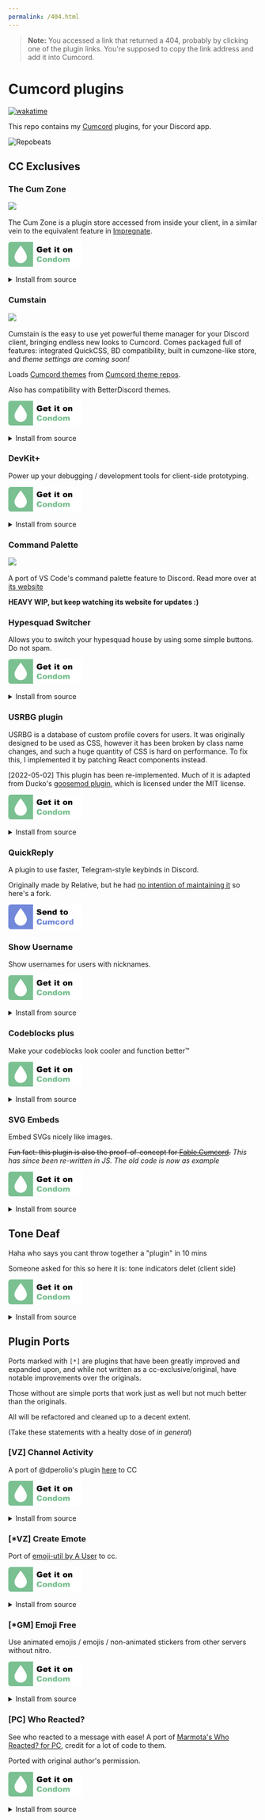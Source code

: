 ```yaml
---
permalink: /404.html
---
```

> **Note:** You accessed a link that returned a 404, probably by clicking one of the plugin links. You're supposed to copy the link address and add it into Cumcord.

# Cumcord plugins

[![wakatime](https://wakatime.com/badge/github/yellowsink/cc-plugins.svg)](https://wakatime.com/badge/github/yellowsink/cc-plugins)

This repo contains my [Cumcord](https://github.com/Cumcord/Cumcord/) plugins, for your Discord app.

![Repobeats](https://repobeats.axiom.co/api/embed/fa9decb1bb7bda3ce9a4e97b8b8f9aa974930a2f.svg "Repobeats analytics image")

## CC Exclusives

### The Cum Zone

<img height="50" src="https://yellowsink.github.io/cc-plugins/static/cumzone.png" />

The Cum Zone is a plugin store accessed from inside your client, in a similar vein to the equivalent feature in [Impregnate](https://github.com/Cumcord/Impregnate).

<a target="_blank" href="https://send.cumcord.com/#https://cumcordplugins.github.io/Condom/yellowsink.github.io/cc-plugins/cum-zone"><img height="50" src="https://raw.githubusercontent.com/Cumcord/assets/main/buttons/condom_button.png" /></a>

<details><summary>Install from source</summary>
<a target="_blank" href="https://send.cumcord.com/#https://yellowsink.github.io/cc-plugins/cum-zone"><img height="50" src="https://raw.githubusercontent.com/Cumcord/assets/main/buttons/cumdump_button.png" /></a>
</details>

### Cumstain

<img height="50" src="https://yellowsink.github.io/cc-plugins/static/cumstain.png" />

Cumstain is the easy to use yet powerful theme manager for your Discord client, bringing endless new looks to Cumcord.
Comes packaged full of features: integrated QuickCSS, BD compatibility, built in cumzone-like store, and _theme settings are coming soon!_

Loads [Cumcord themes](https://github.com/Cumcord/STD/blob/master/proposals/theme_manifest.md) from [Cumcord theme repos](https://github.com/Cumcord/STD/blob/master/proposals/theme_repo.md).

Also has compatibility with BetterDiscord themes.

<a target="_blank" href="https://send.cumcord.com/#https://cumcordplugins.github.io/Condom/yellowsink.github.io/cc-plugins/cumstain"><img height="50" src="https://raw.githubusercontent.com/Cumcord/assets/main/buttons/condom_button.png" /></a>

<details><summary>Install from source</summary>
<a target="_blank" href="https://send.cumcord.com/#https://yellowsink.github.io/cc-plugins/cumstain"><img height="50" src="https://raw.githubusercontent.com/Cumcord/assets/main/buttons/cumdump_button.png" /></a>
</details>

### DevKit+
Power up your debugging / development tools for client-side prototyping.

<a target="_blank" href="https://send.cumcord.com/#https://cumcordplugins.github.io/Condom/yellowsink.github.io/cc-plugins/devkitplus"><img height="50" src="https://raw.githubusercontent.com/Cumcord/assets/main/buttons/condom_button.png" /></a>

<details><summary>Install from source</summary>
<a target="_blank" href="https://send.cumcord.com/#https://yellowsink.github.io/cc-plugins/devkitplus"><img height="50" src="https://raw.githubusercontent.com/Cumcord/assets/main/buttons/cumdump_button.png" /></a>
</details>

### Command Palette

<img height="50" src="https://yellowsink.github.io/discord-command-palette/assets/icon.png" />

A port of VS Code's command palette feature to Discord. Read more over at [its website](https://yellowsink.github.io/discord-command-palette)

**HEAVY WIP, but keep watching its website for updates :)**

### Hypesquad Switcher

Allows you to switch your hypesquad house by using some simple buttons. Do not spam.

<a target="_blank" href="https://send.cumcord.com/#https://cumcordplugins.github.io/Condom/yellowsink.github.io/cc-plugins/hypesquad-switcher"><img height="50" src="https://raw.githubusercontent.com/Cumcord/assets/main/buttons/condom_button.png" /></a>

<details><summary>Install from source</summary>
<a target="_blank" href="https://send.cumcord.com/#https://yellowsink.github.io/cc-plugins/hypesquad-switcher"><img height="50" src="https://raw.githubusercontent.com/Cumcord/assets/main/buttons/cumdump_button.png" /></a>
</details>

### USRBG plugin

USRBG is a database of custom profile covers for users.
It was originally designed to be used as CSS, however it has been broken by class name changes,
and such a huge quantity of CSS is hard on performance. To fix this, I implemented it by patching React components instead.

[2022-05-02] This plugin has been re-implemented. Much of it is adapted from Ducko's
[goosemod plugin](https://github.com/GooseMod-Modules/User-Backgrounds/blob/e49ac4153af3e7dcae0f5a173b9c5d0e3ff69253/index.js),
which is licensed under the MIT license.

<a target="_blank" href="https://send.cumcord.com/#https://cumcordplugins.github.io/Condom/yellowsink.github.io/cc-plugins/usrbg"><img height="50" src="https://raw.githubusercontent.com/Cumcord/assets/main/buttons/condom_button.png" /></a>

<details><summary>Install from source</summary>
<a target="_blank" href="https://send.cumcord.com/#https://yellowsink.github.io/cc-plugins/usrbg"><img height="50" src="https://raw.githubusercontent.com/Cumcord/assets/main/buttons/cumdump_button.png" /></a>
</details>

### QuickReply

A plugin to use faster, Telegram-style keybinds in Discord.

Originally made by Relative, but he had [no intention of maintaining it](https://github.com/relative/cumcord-quickreply/pull/2) so here's a fork.

<!-- <a target="_blank" href="https://send.cumcord.com/#https://cumcordplugins.github.io/Condom/yellowsink.github.io/cc-plugins/cc-quickreply"><img height="50" src="https://raw.githubusercontent.com/Cumcord/assets/main/buttons/condom_button.png" /></a>

<details><summary>Install from source</summary> -->

<a target="_blank" href="https://send.cumcord.com/#https://yellowsink.github.io/cc-plugins/cc-quickreply"><img height="50" src="https://raw.githubusercontent.com/Cumcord/assets/main/buttons/cumdump_button.png" /></a>

<!-- </details> -->

### Show Username

Show usernames for users with nicknames.

<a target="_blank" href="https://send.cumcord.com/#https://cumcordplugins.github.io/Condom/yellowsink.github.io/cc-plugins/show-username"><img height="50" src="https://raw.githubusercontent.com/Cumcord/assets/main/buttons/condom_button.png" /></a>

<details><summary>Install from source</summary>
<a target="_blank" href="https://send.cumcord.com/#https://yellowsink.github.io/cc-plugins/show-username"><img height="50" src="https://raw.githubusercontent.com/Cumcord/assets/main/buttons/cumdump_button.png" /></a>
</details>

### Codeblocks plus

Make your codeblocks look cooler and function better:tm:

<a target="_blank" href="https://send.cumcord.com/#https://cumcordplugins.github.io/Condom/yellowsink.github.io/cc-plugins/codeblocks-plus"><img height="50" src="https://raw.githubusercontent.com/Cumcord/assets/main/buttons/condom_button.png" /></a>

<details><summary>Install from source</summary>
<a target="_blank" href="https://send.cumcord.com/#https://yellowsink.github.io/cc-plugins/codeblocks-plus"><img height="50" src="https://raw.githubusercontent.com/Cumcord/assets/main/buttons/cumdump_button.png" /></a>
</details>

### SVG Embeds

Embed SVGs nicely like images.

~~Fun fact: this plugin is also the proof-of-concept for [Fable.Cumcord](https://github.com/Cumglue/cc-fsharp-binds).~~
_This has since been re-written in JS. The old code is now as example_

<a target="_blank" href="https://send.cumcord.com/#https://cumcordplugins.github.io/Condom/yellowsink.github.io/cc-plugins/svg-embeds"><img height="50" src="https://raw.githubusercontent.com/Cumcord/assets/main/buttons/condom_button.png" /></a>

<details><summary>Install from source</summary>
<a target="_blank" href="https://send.cumcord.com/#https://yellowsink.github.io/cc-plugins/svg-embeds"><img height="50" src="https://raw.githubusercontent.com/Cumcord/assets/main/buttons/cumdump_button.png" /></a>
</details>

## Tone Deaf
Haha who says you cant throw together a "plugin" in 10 mins

Someone asked for this so here it is: tone indicators delet (client side)

<a target="_blank" href="https://send.cumcord.com/#https://cumcordplugins.github.io/Condom/yellowsink.github.io/cc-plugins/tonedeaf"><img height="50" src="https://raw.githubusercontent.com/Cumcord/assets/main/buttons/condom_button.png" /></a>

<details><summary>Install from source</summary>
<a target="_blank" href="https://send.cumcord.com/#https://yellowsink.github.io/cc-plugins/tonedeaf"><img height="50" src="https://raw.githubusercontent.com/Cumcord/assets/main/buttons/cumdump_button.png" /></a>
</details>

## Plugin Ports

Ports marked with `[*]` are plugins that have been greatly improved and expanded upon,
and while not written as a cc-exclusive/original, have notable improvements over the originals.

Those without are simple ports that work just as well but not much better than the originals.

All will be refactored and cleaned up to a decent extent.

(Take these statements with a healty dose of *in general*)

### [VZ] Channel Activity

A port of @dperolio's plugin [here](https://github.com/vizality-community/channel-members-activity-icons) to CC

<a target="_blank" href="https://send.cumcord.com/#https://cumcordplugins.github.io/Condom/yellowsink.github.io/cc-plugins/channel-activity"><img height="50" src="https://raw.githubusercontent.com/Cumcord/assets/main/buttons/condom_button.png" /></a>

<details><summary>Install from source</summary>
<a target="_blank" href="https://send.cumcord.com/#https://yellowsink.github.io/cc-plugins/channel-activity"><img height="50" src="https://raw.githubusercontent.com/Cumcord/assets/main/buttons/cumdump_button.png" /></a>
</details>

### [*VZ] Create Emote

Port of [emoji-util by A User](https://github.com/A-User-s-Discord-Plugins/emoji-util) to cc.

<a target="_blank" href="https://send.cumcord.com/#https://cumcordplugins.github.io/Condom/yellowsink.github.io/cc-plugins/create-emote"><img height="50" src="https://raw.githubusercontent.com/Cumcord/assets/main/buttons/condom_button.png" /></a>

<details><summary>Install from source</summary>
<a target="_blank" href="https://send.cumcord.com/#https://yellowsink.github.io/cc-plugins/create-emote"><img height="50" src="https://raw.githubusercontent.com/Cumcord/assets/main/buttons/cumdump_button.png" /></a>
</details>

### [*GM] Emoji Free

Use animated emojis / emojis / non-animated stickers from other servers without nitro.

<a target="_blank" href="https://send.cumcord.com/#https://cumcordplugins.github.io/Condom/yellowsink.github.io/cc-plugins/emoji-free"><img height="50" src="https://raw.githubusercontent.com/Cumcord/assets/main/buttons/condom_button.png" /></a>

<details><summary>Install from source</summary>
<a target="_blank" href="https://send.cumcord.com/#https://yellowsink.github.io/cc-plugins/emoji-free"><img height="50" src="https://raw.githubusercontent.com/Cumcord/assets/main/buttons/cumdump_button.png" /></a>
</details>

### [PC] Who Reacted?

See who reacted to a message with ease!
A port of [Marmota's Who Reacted? for PC](https://github.com/jaimeadf/who-reacted), credit for a lot of code to them.

Ported with original author's permission.

<a target="_blank" href="https://send.cumcord.com/#https://cumcordplugins.github.io/Condom/yellowsink.github.io/cc-plugins/who-reacted"><img height="50" src="https://raw.githubusercontent.com/Cumcord/assets/main/buttons/condom_button.png" /></a>

<details><summary>Install from source</summary>
<a target="_blank" href="https://send.cumcord.com/#https://yellowsink.github.io/cc-plugins/who-reacted"><img height="50" src="https://raw.githubusercontent.com/Cumcord/assets/main/buttons/cumdump_button.png" /></a>
</details>
